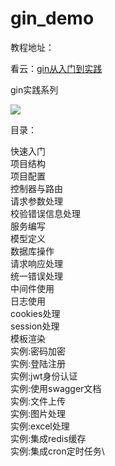 # gin_demo

教程地址：

看云：[gin从入门到实践](https://www.kancloud.cn/lhj0702/sockstack_gin)

gin实践系列

![](https://cover.kancloud.cn/lhj0702/sockstack_gin!middle)

目录：

快速入门\
项目结构\
项目配置\
控制器与路由\
请求参数处理\
校验错误信息处理\
服务编写\
模型定义\
数据库操作\
请求响应处理\
统一错误处理\
中间件使用\
日志使用\
cookies处理\
session处理\
模板渲染\
实例:密码加密\
实例:登陆注册\
实例:jwt身份认证\
实例:使用swagger文档\
实例:文件上传\
实例:图片处理\
实例:excel处理\
实例:集成redis缓存\
实例:集成cron定时任务\
